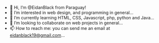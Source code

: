 - 👋 Hi, I’m @EidanBlack from Paraguay!
- 👀 I’m interested in web design, and programming in general...
- 🌱 I’m currently learning HTML, CSS, Javascript, php, python and Java...
- 💞️ I’m looking to collaborate on web projects in general...
- 📫 How to reach me: you can send me an email at eidanblack19@gmail.com...

<!---
EidanBlack/EidanBlack is a ✨ special ✨ repository because its `README.md` (this file) appears on your GitHub profile.
You can click the Preview link to take a look at your changes.
--->
